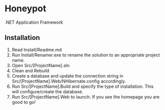 Honeypot
============

.NET Application Framework

## Installation

1. Read Install/Readme.md
2. Run Install/Renamer.exe to rename the solution to an appropriate project name.
3. Open Src/[ProjectName].sln
4. Clean and Rebuild
5. Create a database and update the connection string in Src/[ProjectName].Web/NHibernate.config accordingly.
6. Run Src/[ProjectName].Build and specify the type of installation. This will configure/create the database.
7. Run Src/[ProjectName].Web to launch. If you see the homepage you are good to go!